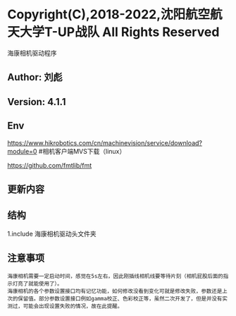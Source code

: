 # Copyright(C),2018-2022,沈阳航空航天大学T-UP战队 All Rights Reserved
海康相机驱动程序  
## Author:  刘彪
  
## Version: 4.1.1

## Env
https://www.hikrobotics.com/cn/machinevision/service/download?module=0    #相机客户端MVS下载（linux）

https://github.com/fmtlib/fmt					

## 更新内容

## 结构
1.include 海康相机驱动头文件夹

## 注意事项
	海康相机需要一定启动时间，感觉在5s左右，因此刚插线相机线要等待片刻（相机屁股后面的指示灯亮了就能使用了）。
	海康相机的各个参数设置接口均有记忆功能，如何修改没看到变化可就是修改失败，参数还是上次的保留值。部分参数设置接口例如gamma校正、色彩校正等，虽然二次开发了，但是并没有实测过，可能会出现设置失败的情况，故在此提醒。




	


